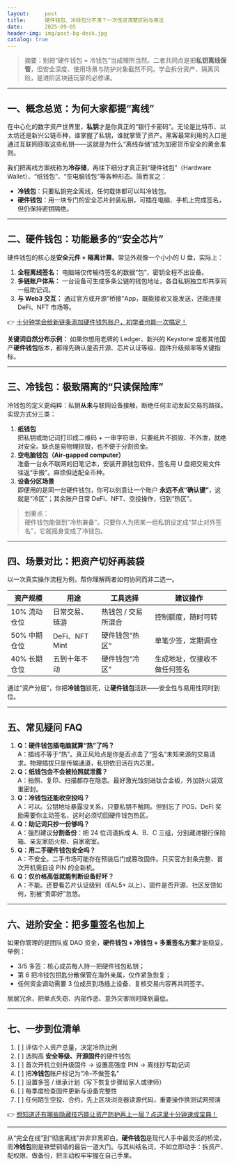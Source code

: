 ```yaml
---
layout:     post
title:      硬件钱包、冷钱包分不清？一次性说清楚区别与用法
date:       2025-09-05
header-img: img/post-bg-desk.jpg
catalog: true
---
```


> 摘要：别把“硬件钱包 = 冷钱包”当成理所当然。二者共同点是把**私钥离线保管**，但安全深度、使用场景与防护对象截然不同。学会拆分资产、隔离风险，是进阶区块链玩家的必修课。

---

## 一、概念总览：为何大家都提“离线”
在中心化的数字资产世界里，**私钥**才是你真正的“银行卡密码”。无论是比特币、以太坊还是新兴公链币种，谁掌握了私钥，谁就掌管了资产。黑客最常利用的入口是通过互联网窃取这些私钥——这就是为什么“离线存储”成为加密货币安全的黄金准则。

我们把离线方案统称为**冷存储**，再往下细分才真正到“硬件钱包”（Hardware Wallet）、“纸钱包”、“空电脑钱包”等各种形态。简而言之：

- **冷钱包**：只要私钥完全离线，任何载体都可以叫冷钱包。
- **硬件钱包**：用一块专门的安全芯片封装私钥，可插在电脑、手机上完成签名，但仍保持密钥隔绝。

---

## 二、硬件钱包：功能最多的“安全芯片”
硬件钱包的核心是**安全元件 + 隔离计算**。常见外观像一个小小的 U 盘，实际上：

1. **全程离线签名：** 电脑端仅传输待签名的数据“包”，密钥全程不出设备。
2. **多链账户体系：** 一台设备可生成多条公链的钱包地址，各自私钥独立却共享同一组助记词。
3. **与 Web3 交互：** 通过官方或开源“桥接”App，既能接收又能发送，还能连接 DeFi、NFT 市场等。

👉 [十分钟学会给新链条添加硬件钱包账户，初学者也能一次搞定！](https://okxdog.com/)

**关键词自然分布示例：** 如果你想用老牌的 Ledger、新兴的 Keystone 或者其他国产**硬件钱包**版本，都得先确认是否开源、芯片认证等级、固件升级频率等关键指标。

---

## 三、冷钱包：极致隔离的“只读保险库”
冷钱包的定义更纯粹：私钥**从未**与联网设备接触，断绝任何主动发起交易的路径。实现方式分三类：

1. **纸钱包**   
   把私钥或助记词打印成二维码 + 一串字符串，只要纸片不损毁、不外泄，就绝对安全。缺点是易物理损毁，也不便于分割资金。
2. **空电脑钱包（Air-gapped computer）**  
   准备一台永不联网的旧笔记本，安装开源钱包软件，签名用 U 盘把交易文件往返“手搬”。麻烦但适配全币种。
3. **设备分区场景**  
   即便用的是同一台硬件钱包，你可以刻意让一个账户 **永远不点“确认键”**，这就是“冷区”；其余账户日常 DeFi、NFT、空投操作，归到“热区”。

> 划重点：  
硬件钱包能做到“冷热兼备”。只要你人为把某一组私钥设定成“禁止对外签名”，它就摇身变成了冷钱包。

---

## 四、场景对比：把资产切好再装袋
以一次真实操作流程为例，帮你理解两者如何协同而非二选一。

| 资产规模 | 用途 | 工具选择 | 建议操作 |
| --- | --- | --- | --- |
| 10% 流动仓位 | 日常交易、链游 | 热钱包 / 交易所混合 | 控制额度，随时可转 |
| 50% 中期仓位 | DeFi、NFT Mint | 硬件钱包“热区” | 单笔少签，定期调仓 |
| 40% 长期仓位 | 五到十年不动 | 硬件钱包“冷区” | 生成地址，仅接收不做任何签名 |

通过“资产分层”，你把**冷钱包**锁死，让**硬件钱包**活跃——安全性与易用性同时到位。

---

## 五、常见疑问 FAQ

1. **Q：硬件钱包插电脑就算“热”了吗？**  
   A：插线不等于“热”。真正风险点是你是否点击了“签名”未知来源的交易请求。物理插拔只是传输通道，私钥依旧活在内芯里。  
2. **Q：纸钱包会不会被拍照就泄露？**  
   A：拍照、复印、扫描都存在隐患。最好激光蚀刻进钛合金板，外加防火袋双重密封。  
3. **Q：冷钱包还能收空投吗？**  
   A：可以。公钥地址暴露没关系，只要私钥不触网。但别忘了 POS、DeFi 奖励需要你主动签名，这时必须切回硬件钱包热区。  
4. **Q：助记词只抄一份够吗？**  
   A：强烈建议**分割备份**：把 24 位词语拆成 A、B、C 三组，分别藏进银行保险箱、亲友家防火柜、自家密室。  
5. **Q：用二手硬件钱包安全吗？**  
   A：不安全。二手市场可能存在预装后门或篡改固件。只买官方封条完整、首次开机需自设 PIN 的全新机。  
6. **Q：仅价格高低就能判断设备好坏？**  
   A：不能。还要看芯片认证级别（EAL5+ 以上）、固件是否开源、社区反馈如何，别被“贵即好”忽悠。

---

## 六、进阶安全：把多重签名也加上
如果你管理的是团队或 DAO 资金，**硬件钱包 + 冷钱包 + 多重签名方案**才能稳妥。举例：

- 3/5 多签：核心成员每人持一把硬件钱包私钥；  
- 第 6 把冷钱包钥匙分散保管在海外亲属，仅作紧急恢复；  
- 任何资金调动需要 3 位成员到场插上设备、复核交易内容再共同签字。

层层冗余，把单点失窃、内部作恶、意外灾害同时降到最低。

---

## 七、一步到位清单

1. [ ] 评估个人资产总量，决定冷热比例  
2. [ ] 选购高 **安全等级、开源固件**的硬件钱包  
3. [ ] 首次开机立刻升级固件 → 设置高强度 PIN → 离线抄写助记词  
4. [ ] 把**冷钱包**账户标记为“冷-不做签名”  
5. [ ] 设置多签 / 继承计划（写下恢复步骤给家人或律师）  
6. [ ] 每季度检查固件更新与设备完整性  
7. [ ] 任何陌生空投、合约，先上区块浏览器读源代码，重要操作换测试网预演

👉 [想知道还有哪些隐藏技巧能让资产防护再上一层？点这里十分钟速成宝典！](https://okxdog.com/)

---

从“完全在线”到“彻底离线”并非非黑即白。**硬件钱包**是现代人手中最灵活的桥梁，而**冷钱包**则是铁壁铜墙的最后一道大门。与其纠结名词，不如立即动手：拆资产、配权限、做备份，把主动权牢牢握在自己手里。